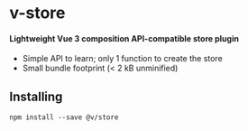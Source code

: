 # v-store

#### Lightweight Vue 3 composition API-compatible store plugin

* Simple API to learn; only 1 function to create the store
* Small bundle footprint (< 2 kB unminified)

## Installing
```
npm install --save @v/store
```
